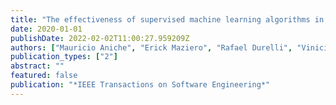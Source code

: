 ```yaml
---
title: "The effectiveness of supervised machine learning algorithms in predicting software refactoring"
date: 2020-01-01
publishDate: 2022-02-02T11:00:27.959209Z
authors: ["Mauricio Aniche", "Erick Maziero", "Rafael Durelli", "Vinicius Durelli"]
publication_types: ["2"]
abstract: ""
featured: false
publication: "*IEEE Transactions on Software Engineering*"
---
```


